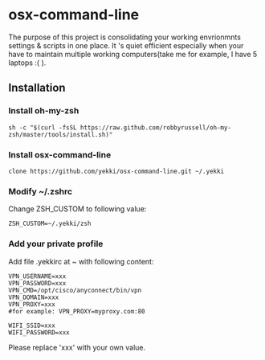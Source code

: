 # osx-command-line
The purpose of this project is consolidating your working envrionmnts settings & scripts in one place. It 's quiet efficient especially when your have to maintain multiple working computers(take me for example, I have 5 laptops :( ).

## Installation
### Install oh-my-zsh

```
sh -c "$(curl -fsSL https://raw.github.com/robbyrussell/oh-my-zsh/master/tools/install.sh)"

```

### Install osx-command-line

```
clone https://github.com/yekki/osx-command-line.git ~/.yekki

```

### Modify ~/.zshrc

Change ZSH_CUSTOM to following value:

```
ZSH_CUSTOM=~/.yekki/zsh
```

### Add your private profile

Add file .yekkirc at ~ with following content:

```
VPN_USERNAME=xxx
VPN_PASSWORD=xxx
VPN_CMD=/opt/cisco/anyconnect/bin/vpn
VPN_DOMAIN=xxx
VPN_PROXY=xxx
#for example: VPN_PROXY=myproxy.com:80

WIFI_SSID=xxx
WIFI_PASSWORD=xxx

```
Please replace 'xxx' with your own value.

